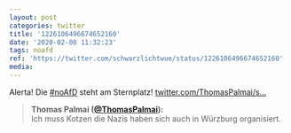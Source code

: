 ```yaml
---
layout: post
categories: twitter
title: '1226106496674652160'
date: '2020-02-08 11:32:23'
tags: noafd
ref: 'https://twitter.com/schwarzlichtwue/status/1226106496674652160'
media:
---
```

Alerta! Die [#noAfD](/t/noafd) steht am Sternplatz! [twitter.com/ThomasPalmai/s…](https://twitter.com/ThomasPalmai/status/1226102954039664640) 
> <b>Thomas Palmai ([@ThomasPalmai](https://twitter.com/ThomasPalmai)):</b>  
>Ich muss Kotzen die Nazis haben sich auch in Würzburg organisiert.    

